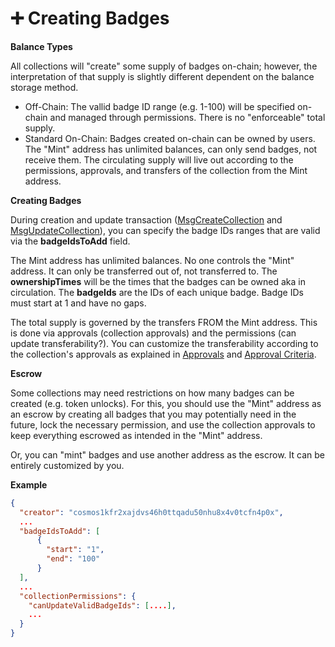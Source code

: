 # ➕ Creating Badges

**Balance Types**

All collections will "create" some supply of badges on-chain; however, the interpretation of that supply is slightly different dependent on the balance storage method.

* Off-Chain: The vallid badge ID range (e.g. 1-100) will be specified on-chain and managed through permissions. There is no "enforceable" total supply.
* Standard On-Chain: Badges created on-chain can be owned by users. The "Mint" address has unlimited balances, can only send badges, not receive them. The circulating supply will live out according to the permissions, approvals, and transfers of the collection from the Mint address.

**Creating Badges**

During creation and update transaction ([MsgCreateCollection](../bitbadges-blockchain/cosmos-sdk-msgs/msgcreatecollection.md) and [MsgUpdateCollection](../bitbadges-blockchain/cosmos-sdk-msgs/msgupdatecollection.md)), you can specify the badge IDs ranges that are valid via the **badgeIdsToAdd** field.

The Mint address has unlimited balances. No one controls the "Mint" address. It can only be transferred out of, not transferred to. The **ownershipTimes** will be the times that the badges can be owned aka in circulation. The **badgeIds** are the IDs of each unique badge. Badge IDs must start at 1 and have no gaps.

The total supply is governed by the transfers FROM the Mint address. This is done via approvals (collection approvals) and the permissions (can update transferability?). You can customize the transferability according to the collection's approvals as explained in [Approvals](transferability-approvals.md) and [Approval Criteria](approval-criteria/).

**Escrow**

Some collections may need restrictions on how many badges can be created (e.g. token unlocks). For this, you should use the "Mint" address as an escrow by creating all badges that you may potentially need in the future, lock the necessary permission, and use the collection approvals to keep everything escrowed as intended in the "Mint" address.

Or, you can "mint" badges and use another address as the escrow. It can be entirely customized by you.

**Example**

```json
{
  "creator": "cosmos1kfr2xajdvs46h0ttqadu50nhu8x4v0tcfn4p0x",
  ...
  "badgeIdsToAdd": [
      {
        "start": "1",
        "end": "100"
      }
  ],
  ...
  "collectionPermissions": {
    "canUpdateValidBadgeIds": [....],
    ...
  }
}
```
